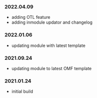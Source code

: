 ### 2022.04.09
- adding OTL feature
- adding inmodule updator and changelog 

### 2022.01.06
- updating module with latest template

### 2021.09.24
- updating module to latest OMF template


### 2021.01.24
- initial build 